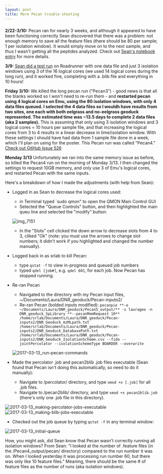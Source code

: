 ```yaml
---
layout: post
title: More Pecan trouble-shooting
---
```


### 

**2/22-3/10:** Pecan ran for nearly 3 weeks, and although it appeared to have been functioning correctly Sean discovered that there was a problem: not enough memory to save all the feature files (there should be 80 per sample; 1 per isolation window). It would simply move on to the next sample, and thus I wasn't getting all the peptides analyzed. Check out [Sean's notebook entry](https://genefish.wordpress.com/2017/03/11/proteomics/) for more details.

**3/9:** [Sean did a test run](https://genefish.wordpress.com/2017/03/10/success-with-pecan/) on Roadrunner with one data file and just 3 isolation windows using 3 of the 16 logical cores (we used 14 logical cores during the long run), and it worked fine, completing with a .blib file and everything in 10 hours!

**Friday 3/10:** We killed the long pecan run ("Pecan3") - good news is that all the blanks worked so I won't need to re-run them - and **restarted pecan using 4 logical cores on Emu, using the 80 isolation windows, with only 4 data files queued. I selected the 4 data files so I wouldh have results from two sites, one each with both eelgrass and no-eelgrass geoduck represented. The estimated time was ~13.5 days to complete 2 data files (aka 2 samples).** This is assuming that only using 3 isolation windows and 3 logical cores = 10 hours per sample file, and that increasing the logical cores from 3 to 4 results in a linear decrease in time/isolation window. With these settings I should have had data from 1 sample file done in a week, which I'll plan on using for the poster. This Pecan run was called "Pecan4." [Check out GitHub Issue 526](https://github.com/sr320/LabDocs/issues/526)

**Monday 3/13** Unfortunately we ran into the same memory issue as before, so killed the Pecan4 run on the morning of Monday 3/13.  I then changed the settings to request 10GB memory, and only use 3 of Emu's logical cores, and restarted Pecan with the same inputs. 

Here's a breakdown of how I made the adjustments (with help from Sean):

  * Logged in as Sean to decrease the logical cores used:  
    * in Terminal typed `sudo qmon" to open the QMON Main Control GUI  
    * Selected the "Queue Controls" button, and then highlighted the main queu line and selected the "modify" button:  

    ![img_7151](https://cloud.githubusercontent.com/assets/17264765/23874061/8c0c3e1a-07f1-11e7-8b1b-37c1ba3fd12e.JPG)  

    * In the "Slots" cell clicked the down arrow to decrease slots from 4 to 3, cliked "Ok" (note: you must use the arrows to change slot numbers; it didn't work if you highlighted and changed the number manually).   
  * Logged back in as srlab to kill Pecan:  
    * type `qstat -f` to view in-progress and queued job numbers  
    * typed `qdel [job#]`, e.g. `qdel 601`, for each job. Now Pecan has stopped running.  
  * Re-ran Pecan  
    * Navigated to the directory with my Pecan input files, ~/Documents/Laura/DNR_geoduck/Pecan-inputs2/  
    * Re-ran Pecan (bolded inputs modified):
       `pecanpie **-o ~/Documents/Laura/DNR_geoduck/Pecan5_output/** -s laurageo -n DNR_geoduck_SpLibrary **--pecanMemRequest 10** /home/srlab/Documents/Laura/DNR_geoduck/Pecan-inputs2/DNR_Geoduck_mzMLpath.txt /home/srlab/Documents/Laura/DNR_geoduck/Pecan-inputs2/DNR_Geoduck_DatabasePath.txt /home/srlab/Documents/Laura/DNR_geoduck/Pecan-inputs2/DNR_Geoduck_IsolationScheme.csv --fido --jointPercolator --isolationSchemeType BOARDER --overwrite` 
       
     ![2017-03-13_run-pecan-commands](https://cloud.githubusercontent.com/assets/17264765/23874729/f0581ebe-07f3-11e7-95cb-4cca6ad75ac5.png)
     
   * Made the percolator .job and pecan2blib .job files executable (Sean found that Pecan isn't doing this automatically, so need to do it manually):  
     * Navigate to /percolator/ directory, and type `xmod +x [.job]` for all .job files.  
     * Navigate to /pecan2blib/ directory, and type `xmod +x pecan2blib.job` (there's only one .job file in this directory).  
     
![2017-03-13_making-percolator-jobs-executable](https://cloud.githubusercontent.com/assets/17264765/23875173/b1e8bfa6-07f5-11e7-8f12-d086db2c702e.png)
![2017-03-13_making-blib-jobs-executable](https://cloud.githubusercontent.com/assets/17264765/23875176/b333d2c4-07f5-11e7-8582-bca20f8af23e.png)
     
   * Checked out the job queue by typing `qstat -f` in any terminal window:  

![2017-03-13_initial-queue](https://cloud.githubusercontent.com/assets/17264765/23874865/78cd44e0-07f4-11e7-82b5-772af04d1439.png)

How, you might ask, did Sean know that Pecan wasn't correctly running all isolation windows? From Sean: "I looked at the number of .feature files (in the /Pecan4_output/pecan/ directory) compared to the run number it was on. When I looked yesterday it was processing run number 60, but there was only like 10 feature files." Meaning, there should be the same # of feature files as the number of runs (aka isolation windows). 
